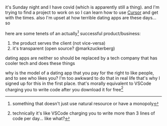 it's Sunday night and I have covid (which is apparently still a thing). and I'm trying to find a project to work on so I can learn how to use [Cursor](https://www.cursor.com) and get with the times. also I'm upset at how terrible dating apps are these days... so

here are some tenets of an actually[^1] successful product/business:

1. the product serves the client (not vice-versa)
2. it's transparent (open source? @markzuckerberg)

dating apps are neither so should be replaced by a tech company that has cooler tech and does these things

why is the model of a dating app that you pay for the right to like people, and to see who likes you? I'm too awkward to do that in real life that's why I signed up for this in the first place. that's morally equivalent to VSCode charging you to write code after you download it for free[^2]

[^1]: something that doesn't just use natural resource or have a monopoly
[^2]: technically it's like VSCode charging you to write more than 3 lines of code per day... like what?